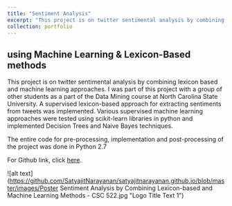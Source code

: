 ```yaml
---
title: "Sentiment Analysis"
excerpt: "This project is on twitter sentimental analysis by combining lexicon based and machine learning approaches"
collection: portfolio
---
```


## using Machine Learning & Lexicon-Based methods

This project is on twitter sentimental analysis by combining lexicon based and machine learning approaches. I was part of this project with a group of other students as a part of the Data Mining course at North Carolina State University. A supervised lexicon-based approach for extracting sentiments from tweets was implemented. Various supervised machine learning approaches were tested using scikit-learn libraries in python and implemented Decision Trees and Naive Bayes techniques.

The entire code for pre-processing, implementation and post-processing of the project was done in Python 2.7

For Github link, click [here](https://github.com/SatyajitNarayanan/Sentiment-Analysis-using-Machine-Learning-and-Lexicon-Based-methods).

![alt text](https://github.com/SatyajitNarayanan/satyajitnarayanan.github.io/blob/master/images/Poster Sentiment Analysis by Combining Lexicon-based and Machine Learning Methods - CSC 522.jpg "Logo Title Text 1")


